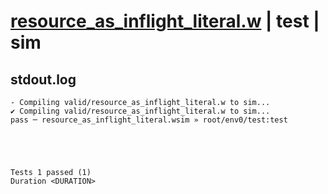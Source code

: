 # [resource_as_inflight_literal.w](../../../../examples/tests/valid/resource_as_inflight_literal.w) | test | sim

## stdout.log
```log
- Compiling valid/resource_as_inflight_literal.w to sim...
✔ Compiling valid/resource_as_inflight_literal.w to sim...
pass ─ resource_as_inflight_literal.wsim » root/env0/test:test
 




Tests 1 passed (1) 
Duration <DURATION>

```

